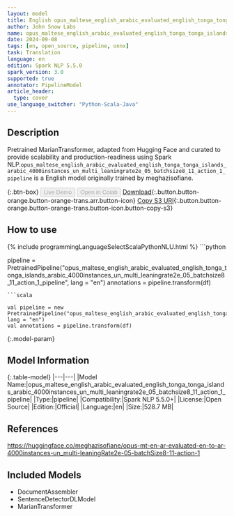 ```yaml
---
layout: model
title: English opus_maltese_english_arabic_evaluated_english_tonga_tonga_islands_arabic_4000instances_un_multi_leaningrate2e_05_batchsize8_11_action_1_pipeline pipeline MarianTransformer from meghazisofiane
author: John Snow Labs
name: opus_maltese_english_arabic_evaluated_english_tonga_tonga_islands_arabic_4000instances_un_multi_leaningrate2e_05_batchsize8_11_action_1_pipeline
date: 2024-09-08
tags: [en, open_source, pipeline, onnx]
task: Translation
language: en
edition: Spark NLP 5.5.0
spark_version: 3.0
supported: true
annotator: PipelineModel
article_header:
  type: cover
use_language_switcher: "Python-Scala-Java"
---
```


## Description

Pretrained MarianTransformer, adapted from Hugging Face and curated to provide scalability and production-readiness using Spark NLP.`opus_maltese_english_arabic_evaluated_english_tonga_tonga_islands_arabic_4000instances_un_multi_leaningrate2e_05_batchsize8_11_action_1_pipeline` is a English model originally trained by meghazisofiane.

{:.btn-box}
<button class="button button-orange" disabled>Live Demo</button>
<button class="button button-orange" disabled>Open in Colab</button>
[Download](https://s3.amazonaws.com/auxdata.johnsnowlabs.com/public/models/opus_maltese_english_arabic_evaluated_english_tonga_tonga_islands_arabic_4000instances_un_multi_leaningrate2e_05_batchsize8_11_action_1_pipeline_en_5.5.0_3.0_1725795604439.zip){:.button.button-orange.button-orange-trans.arr.button-icon}
[Copy S3 URI](s3://auxdata.johnsnowlabs.com/public/models/opus_maltese_english_arabic_evaluated_english_tonga_tonga_islands_arabic_4000instances_un_multi_leaningrate2e_05_batchsize8_11_action_1_pipeline_en_5.5.0_3.0_1725795604439.zip){:.button.button-orange.button-orange-trans.button-icon.button-copy-s3}

## How to use



<div class="tabs-box" markdown="1">
{% include programmingLanguageSelectScalaPythonNLU.html %}
```python

pipeline = PretrainedPipeline("opus_maltese_english_arabic_evaluated_english_tonga_tonga_islands_arabic_4000instances_un_multi_leaningrate2e_05_batchsize8_11_action_1_pipeline", lang = "en")
annotations =  pipeline.transform(df)   

```
```scala

val pipeline = new PretrainedPipeline("opus_maltese_english_arabic_evaluated_english_tonga_tonga_islands_arabic_4000instances_un_multi_leaningrate2e_05_batchsize8_11_action_1_pipeline", lang = "en")
val annotations = pipeline.transform(df)

```
</div>

{:.model-param}
## Model Information

{:.table-model}
|---|---|
|Model Name:|opus_maltese_english_arabic_evaluated_english_tonga_tonga_islands_arabic_4000instances_un_multi_leaningrate2e_05_batchsize8_11_action_1_pipeline|
|Type:|pipeline|
|Compatibility:|Spark NLP 5.5.0+|
|License:|Open Source|
|Edition:|Official|
|Language:|en|
|Size:|528.7 MB|

## References

https://huggingface.co/meghazisofiane/opus-mt-en-ar-evaluated-en-to-ar-4000instances-un_multi-leaningRate2e-05-batchSize8-11-action-1

## Included Models

- DocumentAssembler
- SentenceDetectorDLModel
- MarianTransformer